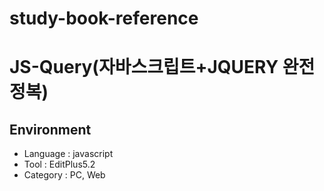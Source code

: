 # study-book-reference
# JS-Query(자바스크립트+JQUERY 완전정복)
## Environment
- Language : javascript
- Tool : EditPlus5.2
- Category : PC, Web
